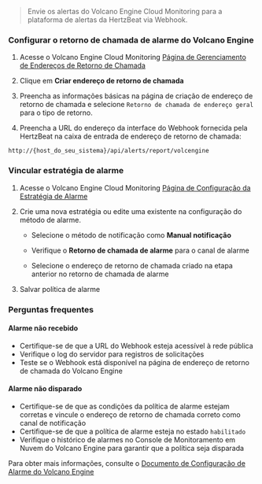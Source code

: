 > Envie os alertas do Volcano Engine Cloud Monitoring para a plataforma de alertas da HertzBeat via Webhook.

### Configurar o retorno de chamada de alarme do Volcano Engine

1. Acesse o Volcano Engine Cloud Monitoring [Página de Gerenciamento de Endereços de Retorno de Chamada](https://console.volcengine.com/cloud-monitor/notice/webhook)

2. Clique em **Criar endereço de retorno de chamada**

3. Preencha as informações básicas na página de criação de endereço de retorno de chamada e selecione `Retorno de chamada de endereço geral` para o tipo de retorno.

4. Preencha a URL do endereço da interface do Webhook fornecida pela HertzBeat na caixa de entrada de endereço de retorno de chamada:

```
http://{host_do_seu_sistema}/api/alerts/report/volcengine
```

### Vincular estratégia de alarme

1. Acesse o Volcano Engine Cloud Monitoring [Página de Configuração da Estratégia de Alarme](https://console.volcengine.com/cloud-monitor/alert/strategy)

2. Crie uma nova estratégia ou edite uma existente na configuração do método de alarme.

   - Selecione o método de notificação como **Manual notificação**

   - Verifique o **Retorno de chamada de alarme** para o canal de alarme

   - Selecione o endereço de retorno de chamada criado na etapa anterior no retorno de chamada de alarme

3. Salvar política de alarme
### Perguntas frequentes

#### Alarme não recebido
- Certifique-se de que a URL do Webhook esteja acessível à rede pública
- Verifique o log do servidor para registros de solicitações
- Teste se o Webhook está disponível na página de endereço de retorno de chamada do Volcano Engine

#### Alarme não disparado
- Certifique-se de que as condições da política de alarme estejam corretas e vincule o endereço de retorno de chamada correto como canal de notificação
- Certifique-se de que a política de alarme esteja no estado `habilitado`
- Verifique o histórico de alarmes no Console de Monitoramento em Nuvem do Volcano Engine para garantir que a política seja disparada

Para obter mais informações, consulte o [Documento de Configuração de Alarme do Volcano Engine](https://www.volcengine.com/docs/6408/68122)

